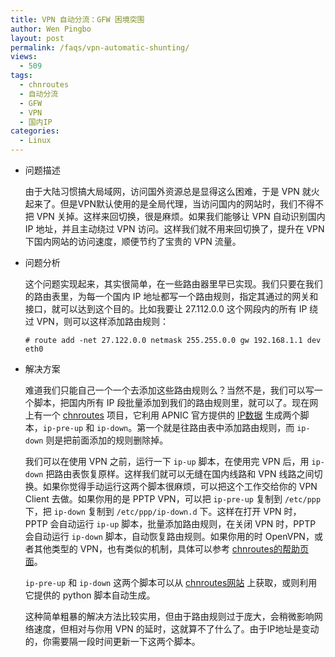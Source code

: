 ```yaml
---
title: VPN 自动分流：GFW 困境突围
author: Wen Pingbo
layout: post
permalink: /faqs/vpn-automatic-shunting/
views:
  - 509
tags:
  - chnroutes
  - 自动分流
  - GFW
  - VPN
  - 国内IP
categories:
  - Linux
---
```

  * 问题描述

    由于大陆习惯搞大局域网，访问国外资源总是显得这么困难，于是 VPN 就火起来了。但是VPN默认使用的是全局代理，当访问国内的网站时，我们不得不把 VPN 关掉。这样来回切换，很是麻烦。如果我们能够让 VPN 自动识别国内 IP 地址，并且主动绕过 VPN 访问。这样我们就不用来回切换了，提升在 VPN 下国内网站的访问速度，顺便节约了宝贵的 VPN 流量。

  * 问题分析

    这个问题实现起来，其实很简单，在一些路由器里早已实现。我们只要在我们的路由表里，为每一个国内 IP 地址都写一个路由规则，指定其通过的网关和接口，就可以达到这个目的。比如我要让 27.112.0.0 这个网段内的所有 IP 绕过 VPN，则可以这样添加路由规则：

        # route add -net 27.122.0.0 netmask 255.255.0.0 gw 192.168.1.1 dev eth0

  * 解决方案

    难道我们只能自己一个一个去添加这些路由规则么？当然不是，我们可以写一个脚本，把国内所有 IP 段批量添加到我们的路由规则里，就可以了。现在网上有一个 [chnroutes][1] 项目，它利用 APNIC 官方提供的 [IP数据][2] 生成两个脚本，`ip-pre-up` 和 `ip-down`。第一个就是往路由表中添加路由规则，而 `ip-down` 则是把前面添加的规则删除掉。

    我们可以在使用 VPN 之前，运行一下 `ip-up` 脚本，在使用完 VPN 后，用 `ip-down` 把路由表恢复原样。这样我们就可以无缝在国内线路和 VPN 线路之间切换。如果你觉得手动运行这两个脚本很麻烦，可以把这个工作交给你的 VPN Client 去做。如果你用的是 PPTP VPN，可以把 `ip-pre-up` 复制到 `/etc/ppp` 下，把 `ip-down` 复制到 `/etc/ppp/ip-down.d` 下。这样在打开 VPN 时， PPTP 会自动运行 `ip-up` 脚本，批量添加路由规则，在关闭 VPN 时，PPTP 会自动运行 `ip-down` 脚本，自动恢复路由规则。如果你用的时 OpenVPN，或者其他类型的 VPN，也有类似的机制，具体可以参考 [chnroutes的帮助页面][3]。

    `ip-pre-up` 和 `ip-down` 这两个脚本可以从 [chnroutes网站][4] 上获取，或则利用它提供的 python 脚本自动生成。

    这种简单粗暴的解决方法比较实用，但由于路由规则过于庞大，会稍微影响网络速度，但相对与你用 VPN 的延时，这就算不了什么了。由于IP地址是变动的，你需要隔一段时间更新一下这两个脚本。




 [1]: https://code.google.com/p/chnroutes/
 [2]: http://ftp.apnic.net/apnic/stats/apnic/delegated-apnic-latest
 [3]: https://code.google.com/p/chnroutes/wiki/Usage
 [4]: http://chnroutes-dl.appspot.com/
